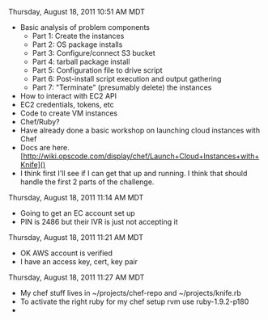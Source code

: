 Thursday, August 18, 2011 10:51 AM MDT
* Basic analysis of problem components
    * Part 1: Create the instances
    * Part 2: OS package installs
    * Part 3: Configure/connect S3 bucket
    * Part 4: tarball package install
    * Part 5: Configuration file to drive script
    * Part 6: Post-install script execution and output gathering
    * Part 7: "Terminate" (presumably delete) the instances
* How to interact with EC2 API
* EC2 credentials, tokens, etc
* Code to create VM instances
* Chef/Ruby?
* Have already done a basic workshop on launching cloud instances with Chef
* Docs are here. [http://wiki.opscode.com/display/chef/Launch+Cloud+Instances+with+Knife]()
* I think first I'll see if I can get that up and running.  I think that should handle the first 2 parts of the challenge.

Thursday, August 18, 2011 11:14 AM MDT
* Going to get an EC account set up
* PIN is 2486 but their IVR is just not accepting it

Thursday, August 18, 2011 11:21 AM MDT
* OK AWS account is verified
* I have an access key, cert, key pair

Thursday, August 18, 2011 11:27 AM MDT
* My chef stuff lives in ~/projects/chef-repo and ~/projects/knife.rb
* To activate the right ruby for my chef setup
    rvm use ruby-1.9.2-p180
* 
